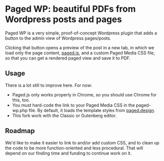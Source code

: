 # Paged WP: beautiful PDFs from Wordpress posts and pages

Paged WP is a very simple, proof-of-concept Wordpress plugin that adds a button to the admin view of Wordpress pages/posts.

Clicking that button opens a preview of the post in a new tab, in which we load only the page content, [paged.js](https://www.pagedmedia.org/paged-js/), and a custom Paged Media CSS file, so that you can get a rendered paged view and save it to PDF.

## Usage

There is a lot still to improve here. For now:

- Paged.js only works properly in Chrome, so you should use Chrome for this, too. 
- You must hard-code the link to your Paged Media CSS in the paged-wp.php file. By default, it loads the template styles from [paged.design](https://paged.design).
- This fork work with the Classic or Gutenberg editor.

## Roadmap

We'd like to make it easier to link to and/or add custom CSS, and to clean up the code to be more function-oriented and less procedural. That will depend on our finding time and funding to continue work on it.
